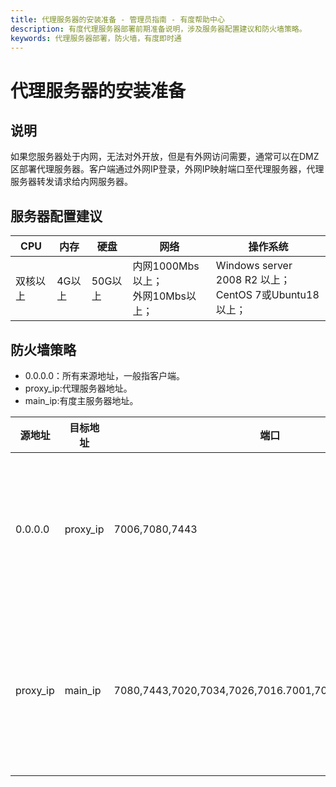 ```yaml
---
title: 代理服务器的安装准备 - 管理员指南 - 有度帮助中心
description: 有度代理服务器部署前期准备说明，涉及服务器配置建议和防火墙策略。
keywords: 代理服务器部署，防火墙，有度即时通
---
```


# 代理服务器的安装准备

## 说明

如果您服务器处于内网，无法对外开放，但是有外网访问需要，通常可以在DMZ区部署代理服务器。客户端通过外网IP登录，外网IP映射端口至代理服务器，代理服务器转发请求给内网服务器。

## 服务器配置建议

| CPU      | 内存   | 硬盘    | 网络                                 | 操作系统                                                  |
| -------- | ------ | ------- | ------------------------------------ | --------------------------------------------------------- |
| 双核以上 | 4G以上 | 50G以上 | 内网1000Mbs以上；<br>外网10Mbs以上； | Windows server 2008 R2 以上；<br>CentOS 7或Ubuntu18以上； |

## 防火墙策略

- 0.0.0.0：所有来源地址，一般指客户端。
- proxy_ip:代理服务器地址。
- main_ip:有度主服务器地址。

| 源地址   | 目标地址 | 端口                                                   | 备注                   |
| -------- | -------- | ------------------------------------------------------ | ---------------------- |
| 0.0.0.0  | proxy_ip | 7006,7080,7443                                         | 客户端访问代理服务器   |
| proxy_ip | main_ip  | 7080,7443,7020,7034,7026,7016.7001,7002,7009,7010,7015 | 代理服务器访问主服务器 |

